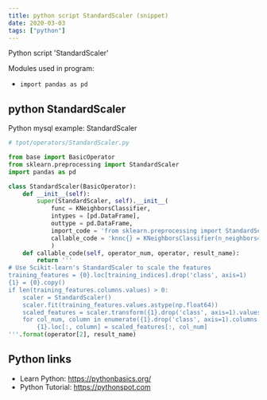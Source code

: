 ```yaml
---
title: python script StandardScaler (snippet)
date: 2020-03-03
tags: ["python"]
---
```

Python script 'StandardScaler'


Modules used in program: 
* `import pandas as pd`

## python StandardScaler

Python mysql example: StandardScaler

```python
# tpot/operators/StandardScaler.py

from base import BasicOperator
from sklearn.preprocessing import StandardScaler
import pandas as pd

class StandardScaler(BasicOperator):
    def __init__(self):
        super(StandardScaler, self).__init__(
            func = KNeighborsClassifier, 
            intypes = [pd.DataFrame], 
            outtype = pd.DataFrame, 
            import_code = 'from sklearn.preprocessing import StandardScaler', 
            callable_code = 'knnc{} = KNeighborsClassifier(n_neighbors={})'
            )
    def callable_code(self, operator_num, operator, result_name):
        return '''
# Use Scikit-learn's StandardScaler to scale the features
training_features = {0}.loc[training_indices].drop('class', axis=1)
{1} = {0}.copy()
if len(training_features.columns.values) > 0:
    scaler = StandardScaler()
    scaler.fit(training_features.values.astype(np.float64))
    scaled_features = scaler.transform({1}.drop('class', axis=1).values.astype(np.float64))
    for col_num, column in enumerate({1}.drop('class', axis=1).columns.values):
        {1}.loc[:, column] = scaled_features[:, col_num]
'''.format(operator[2], result_name)

```

## Python links

- Learn Python: https://pythonbasics.org/
- Python Tutorial: https://pythonspot.com
